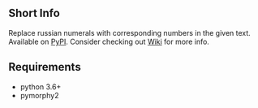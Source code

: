 ## Short Info
Replace russian numerals with corresponding numbers in the given text.
Available on [PyPI](https://pypi.org/project/numberize/).
Consider checking out [Wiki](https://github.com/DanATW/numberize/wiki) for more info.

## Requirements
* python 3.6+
* pymorphy2
